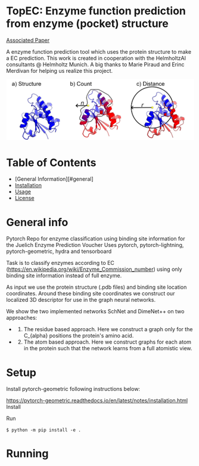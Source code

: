 # TopEC: Enzyme function prediction from enzyme (pocket) structure

[Associated Paper](https://www.google.com)

A enzyme function prediction tool which uses the protein structure to make a EC prediction. This work is created in cooperation with the HelmholtzAI consultants @ Helmholtz Munich. A big thanks to Marie Piraud and Erinc Merdivan for helping us realize this project. 

![alt text][logo]

[logo]: figure/method_overview_GH_version.png "Method overview"

# Table of Contents
- [General Information][#general]
- [Installation](#installation)
- [Usage](#usage)
- [License](#license)

# General info

Pytorch Repo for enzyme classification using binding site information for the Juelich Enzyme Prediction Voucher
Uses pytorch, pytorch-lightning, pytorch-geometric, hydra and tensorboard

Task is to classify enzymes according to EC (https://en.wikipedia.org/wiki/Enzyme_Commission_number) using only binding site information instead of full enzyme. 

As input we use the protein structure (.pdb files) and binding site location coordinates. Around these binding site coordinates we construct our localized 3D descriptor for use in the graph neural networks. 

We show the two implemented networks SchNet and DimeNet++ on two approaches:

- 1) The residue based approach. Here we construct a graph only for the C_{alpha} positions the protein's amino acid.

- 2) The atom based approach. Here we construct graphs for each atom in the protein such that the network learns from a full atomistic view. 


# Setup
Install pytorch-geometric following instructions below:

https://pytorch-geometric.readthedocs.io/en/latest/notes/installation.html
Install

Run
```
$ python -m pip install -e .
```
# Running


